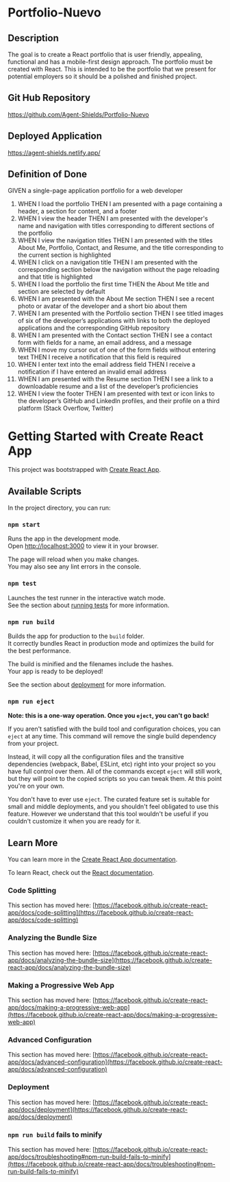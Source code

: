 # Portfolio-Nuevo

## Description 

The goal is to create a React portfolio that is user friendly, appealing, functional and has a mobile-first design approach. The portfolio must be created with React. This is intended to be the portfolio that we present for potential employers so it should be a polished and finished project.

## Git Hub Repository
https://github.com/Agent-Shields/Portfolio-Nuevo

## Deployed Application

https://agent-shields.netlify.app/

## Definition of Done

GIVEN a single-page application portfolio for a web developer
<ol>
    <li>
        WHEN I load the portfolio
        THEN I am presented with a page containing a header, a section for content, and a footer
    </li>
    <li>
        WHEN I view the header
        THEN I am presented with the developer's name and navigation with titles corresponding to different sections of the portfolio
    </li>
    <li>
        WHEN I view the navigation titles
        THEN I am presented with the titles About Me, Portfolio, Contact, and Resume, and the title corresponding to the current section is highlighted
    </li>
    <li>
        WHEN I click on a navigation title
        THEN I am presented with the corresponding section below the navigation without the page reloading and that title is highlighted
    </li>
    <li>
        WHEN I load the portfolio the first time
        THEN the About Me title and section are selected by default
    </li>
    <li>
        WHEN I am presented with the About Me section
        THEN I see a recent photo or avatar of the developer and a short bio about them
    </li>
    <li>
        WHEN I am presented with the Portfolio section
        THEN I see titled images of six of the developer’s applications with links to both the deployed applications and the corresponding GitHub repository
    </li>
    <li>
        WHEN I am presented with the Contact section
        THEN I see a contact form with fields for a name, an email address, and a message
    </li>
    <li>
        WHEN I move my cursor out of one of the form fields without entering text
        THEN I receive a notification that this field is required
    </li>
    <li>
        WHEN I enter text into the email address field
        THEN I receive a notification if I have entered an invalid email address
    </li>
    <li>
        WHEN I am presented with the Resume section
        THEN I see a link to a downloadable resume and a list of the developer’s proficiencies
    </li>
    <li>
        WHEN I view the footer
        THEN I am presented with text or icon links to the developer’s GitHub and LinkedIn profiles, and their profile on a third platform (Stack Overflow, Twitter) 
    </li>
</ol>

# Getting Started with Create React App

This project was bootstrapped with [Create React App](https://github.com/facebook/create-react-app).

## Available Scripts

In the project directory, you can run:

### `npm start`

Runs the app in the development mode.\
Open [http://localhost:3000](http://localhost:3000) to view it in your browser.

The page will reload when you make changes.\
You may also see any lint errors in the console.

### `npm test`

Launches the test runner in the interactive watch mode.\
See the section about [running tests](https://facebook.github.io/create-react-app/docs/running-tests) for more information.

### `npm run build`

Builds the app for production to the `build` folder.\
It correctly bundles React in production mode and optimizes the build for the best performance.

The build is minified and the filenames include the hashes.\
Your app is ready to be deployed!

See the section about [deployment](https://facebook.github.io/create-react-app/docs/deployment) for more information.

### `npm run eject`

**Note: this is a one-way operation. Once you `eject`, you can't go back!**

If you aren't satisfied with the build tool and configuration choices, you can `eject` at any time. This command will remove the single build dependency from your project.

Instead, it will copy all the configuration files and the transitive dependencies (webpack, Babel, ESLint, etc) right into your project so you have full control over them. All of the commands except `eject` will still work, but they will point to the copied scripts so you can tweak them. At this point you're on your own.

You don't have to ever use `eject`. The curated feature set is suitable for small and middle deployments, and you shouldn't feel obligated to use this feature. However we understand that this tool wouldn't be useful if you couldn't customize it when you are ready for it.

## Learn More

You can learn more in the [Create React App documentation](https://facebook.github.io/create-react-app/docs/getting-started).

To learn React, check out the [React documentation](https://reactjs.org/).

### Code Splitting

This section has moved here: [https://facebook.github.io/create-react-app/docs/code-splitting](https://facebook.github.io/create-react-app/docs/code-splitting)

### Analyzing the Bundle Size

This section has moved here: [https://facebook.github.io/create-react-app/docs/analyzing-the-bundle-size](https://facebook.github.io/create-react-app/docs/analyzing-the-bundle-size)

### Making a Progressive Web App

This section has moved here: [https://facebook.github.io/create-react-app/docs/making-a-progressive-web-app](https://facebook.github.io/create-react-app/docs/making-a-progressive-web-app)

### Advanced Configuration

This section has moved here: [https://facebook.github.io/create-react-app/docs/advanced-configuration](https://facebook.github.io/create-react-app/docs/advanced-configuration)

### Deployment

This section has moved here: [https://facebook.github.io/create-react-app/docs/deployment](https://facebook.github.io/create-react-app/docs/deployment)

### `npm run build` fails to minify

This section has moved here: [https://facebook.github.io/create-react-app/docs/troubleshooting#npm-run-build-fails-to-minify](https://facebook.github.io/create-react-app/docs/troubleshooting#npm-run-build-fails-to-minify)
